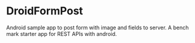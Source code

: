 # DroidFormPost
Android sample app to post form with image and fields to server. A bench mark starter app for REST APIs with android.
